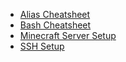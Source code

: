 * [Alias Cheatsheet](https://wiki.simonpeier.net/man/alias-cheatsheet)
* [Bash Cheatsheet](https://wiki.simonpeier.net/man/bash-cheatsheet)
* [Minecraft Server Setup](https://wiki.simonpeier.net/man/minecraft-server-setup)
* [SSH Setup](https://wiki.simonpeier.net/man/ssh-setup)


